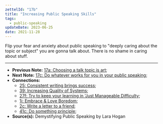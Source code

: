 ```yaml
---
zettelId: "17b"
title: "Increasing Public Speaking Skills"
tags:
  - public-speaking
updateDate: 2023-06-25
date: 2021-11-28
---
```


Flip your fear and anxiety about public speaking to "deeply caring about the topic or subject" you are gonna talk about. There is no shame in caring about stuff.

---

- **Previous Note:** [17a: Choosing a talk topic is art](/notes/17a/);
- **Next Note:** [17c: Do whatever works for you in your public speaking](/notes/17c/);
- **Connections:**
  - [25: Consistent writing brings success](/notes/25/);
  - [39: Increasing Quality of Systems](/notes/39/);
  - [27f: Try to keep your learning in 'Just Manageable Difficulty](/notes/27f/);
  - [1i: Embrace & Love Boredom](/notes/1i/);
  - [2c: Write a letter to a friend](/notes/2c/);
  - [41c: Do something principle](/notes/41c/);
- **Source(s):** Demystifying Public Speaking by Lara Hogan
